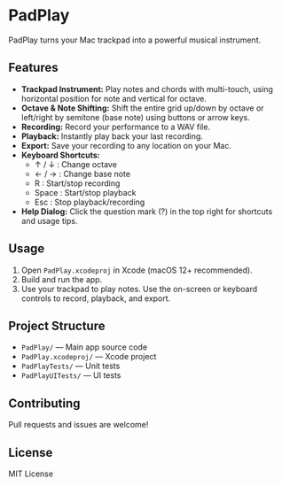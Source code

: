 # PadPlay

PadPlay turns your Mac trackpad into a powerful musical instrument.

## Features
- **Trackpad Instrument:** Play notes and chords with multi-touch, using horizontal position for note and vertical for octave.
- **Octave & Note Shifting:** Shift the entire grid up/down by octave or left/right by semitone (base note) using buttons or arrow keys.
- **Recording:** Record your performance to a WAV file.
- **Playback:** Instantly play back your last recording.
- **Export:** Save your recording to any location on your Mac.
- **Keyboard Shortcuts:**
  - ↑ / ↓ : Change octave
  - ← / → : Change base note
  - R : Start/stop recording
  - Space : Start/stop playback
  - Esc : Stop playback/recording
- **Help Dialog:** Click the question mark (?) in the top right for shortcuts and usage tips.

## Usage
1. Open `PadPlay.xcodeproj` in Xcode (macOS 12+ recommended).
2. Build and run the app.
3. Use your trackpad to play notes. Use the on-screen or keyboard controls to record, playback, and export.

## Project Structure
- `PadPlay/` — Main app source code
- `PadPlay.xcodeproj/` — Xcode project
- `PadPlayTests/` — Unit tests
- `PadPlayUITests/` — UI tests

## Contributing
Pull requests and issues are welcome!

## License
MIT License 